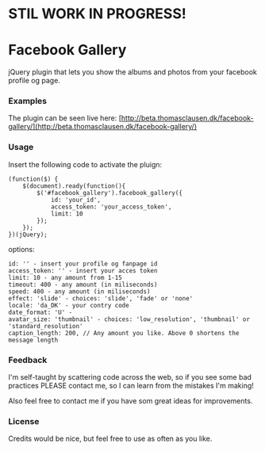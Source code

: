 STIL WORK IN PROGRESS!
=======================

# Facebook Gallery

jQuery plugin that lets you show the albums and photos from your facebook profile og page.

### Examples

The plugin can be seen live here: [http://beta.thomasclausen.dk/facebook-gallery/](http://beta.thomasclausen.dk/facebook-gallery/)

### Usage

Insert the following code to activate the pluign:

    (function($) {
        $(document).ready(function(){
            $('#facebook_gallery').facebook_gallery({
                id: 'your_id',
                access_token: 'your_access_token',
                limit: 10
            });
        });
    })(jQuery);

options:

    id: '' - insert your profile og fanpage id
    access_token: '' - insert your acces token
    limit: 10 - any amount from 1-15
    timeout: 400 - any amount (in miliseconds)
    speed: 400 - any amount (in miliseconds)
    effect: 'slide' - choices: 'slide', 'fade' or 'none'
    locale: 'da_DK' - your contry code
    date_format: 'U' - 
    avatar_size: 'thumbnail' - choices: 'low_resolution', 'thumbnail' or 'standard_resolution'
    caption_length: 200, // Any amount you like. Above 0 shortens the message length

### Feedback

I'm self-taught by scattering code across the web, so if you see some bad practices PLEASE contact me, so I can learn from the mistakes I'm making!

Also feel free to contact me if you have som great ideas for improvements.

### License

Credits would be nice, but feel free to use as often as you like.
